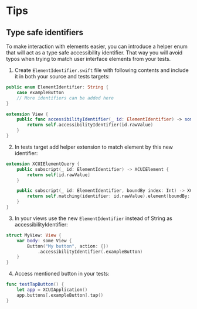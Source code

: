 # Tips

## Type safe identifiers

To make interaction with elements easier, you can introduce a helper enum that will act as a type safe accessibility identifier. That way you will avoid typos when trying to match user interface elements from your tests.

1. Create `ElementIdentifier.swift` file with following contents and include it in both your source and tests targets:

```swift
public enum ElementIdentifier: String {
    case exampleButton
    // More identifiers can be added here
}

extension View {
    public func accessibilityIdentifier(_ id: ElementIdentifier) -> some View {
        return self.accessibilityIdentifier(id.rawValue)
    }
}
```

2. In tests target add helper extension to match element by this new identifier:

```swift
extension XCUIElementQuery {
    public subscript(_ id: ElementIdentifier) -> XCUIElement {
        return self[id.rawValue]
    }

    public subscript(_ id: ElementIdentifier, boundBy index: Int) -> XCUIElement {
        return self.matching(identifier: id.rawValue).element(boundBy: index)
    }
}
```

3. In your views use the new `ElementIdentifier` instead of String as accessibilityIdentifier:

```swift
struct MyView: View {
    var body: some View {
        Button("My button", action: {})
            .accessibilityIdentifier(.exampleButton)
    }
}
```

4. Access mentioned button in your tests:

```swift
func testTapButton() {
    let app = XCUIApplication()
    app.buttons[.exampleButton].tap()
}
```
